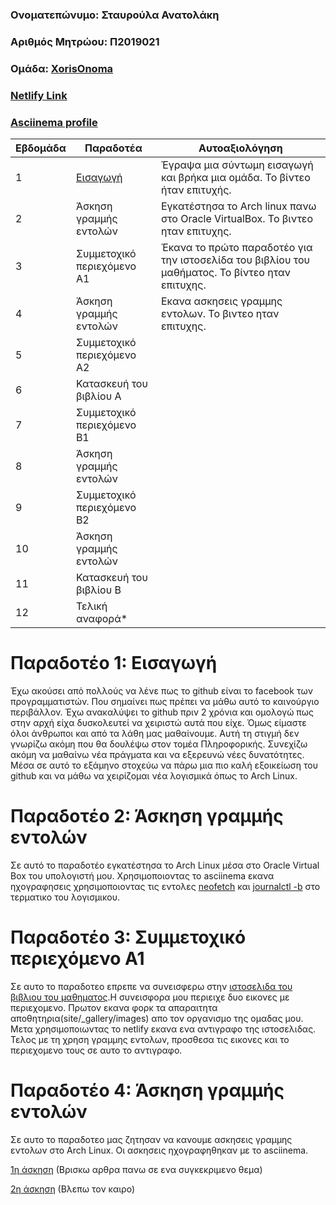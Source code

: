 ### Ονοματεπώνυμο: Σταυρούλα Ανατολάκη
### Αριθμός Μητρώου: Π2019021
### Ομάδα: [XorisOnoma](https://github.com/XorisOnoma)
### [Netlify Link](https://aesthetic-kheer-623587.netlify.app/)
### [Asciinema profile](https://asciinema.org/~p19anat)

| Εβδομάδα | Παραδοτέα  | Αυτοαξιολόγηση |
| --- | --- | --- | 
| 1 | [Εισαγωγή](https://github.com/StavroulaAnatolaki/hci/tree/2019021/projects/2019021#%CF%80%CE%B1%CF%81%CE%B1%CE%B4%CE%BF%CF%84%CE%AD%CE%BF-1-%CE%B5%CE%B9%CF%83%CE%B1%CE%B3%CF%89%CE%B3%CE%AE) |Έγραψα μια σύντωμη εισαγωγή και βρήκα μια ομάδα. Το βίντεο ήταν επιτυχής. | 
| 2 | Άσκηση γραμμής εντολών |Εγκατέστησα το Arch linux πανω στο Oracle VirtualBox. Το βιντεο ηταν επιτυχης.| 
| 3 | Συμμετοχικό περιεχόμενο A1 |Έκανα το πρώτο παραδοτέο για την ιστοσελίδα του βιβλίου του μαθήματος. Το βίντεο ηταν επιτυχης. | 
| 4 | Άσκηση γραμμής εντολών | Εκανα ασκησεις γραμμης εντολων. Το βιντεο ηταν επιτυχης.| 
| 5 | Συμμετοχικό περιεχόμενο A2 | | 
| 6 | Κατασκευή του βιβλίου Α | | 
| 7 | Συμμετοχικό περιεχόμενο B1 | | 
| 8 | Άσκηση γραμμής εντολών | | 
| 9 | Συμμετοχικό περιεχόμενο B2 | | 
| 10 | Άσκηση γραμμής εντολών | | 
| 11 | Κατασκευή του βιβλίου Β | | 
| 12 | Τελική αναφορά* | | 


# Παραδοτέο 1: Εισαγωγή

Έχω ακούσει από πολλούς να λένε πως το github είναι το facebook των προγραμματιστών. Που σημαίνει πως πρέπει να μάθω αυτό το καινούργιο περιβάλλον. Έχω ανακαλύψει το github πριν 2 χρόνια και ομολογώ πως στην αρχή είχα δυσκολευτεί να χειριστώ αυτά που είχε. Όμως είμαστε όλοι άνθρωποι και από τα λάθη μας μαθαίνουμε. Αυτή τη στιγμή δεν γνωρίζω ακόμη που θα δουλέψω στον τομέα Πληροφορικής. Συνεχίζω ακόμη να μαθαίνω νέα πράγματα και να εξερευνώ νέες δυνατότητες. Μέσα σε αυτό το εξάμηνο στοχεύω να πάρω μια πιο καλή εξοικείωση του github και να μάθω να χειρίζομαι νέα λογισμικά όπως το Arch Linux.

# Παραδοτέο 2: Άσκηση γραμμής εντολών

Σε αυτό το παραδοτέο εγκατέστησα το Arch Linux μέσα στο Oracle Virtual Box του υπολογιστή μου. Χρησιμοποιοντας το asciinema εκανα ηχογραφησεις χρησιμοποιοντας τις εντολες [neofetch](https://asciinema.org/a/G7NQfQuuMJcZYwMrf5mjPuQYT) και [journalctl -b](https://asciinema.org/a/G7NQfQuuMJcZYwMrf5mjPuQYT) στο τερματικο του λογισμικου.

# Παραδοτέο 3: Συμμετοχικό περιεχόμενο A1

Σε αυτο το παραδοτεο επρεπε να συνεισφερω στην [ιστοσελιδα του βιβλιου του μαθηματος](https://github.com/StavroulaAnatolaki/site).Η συνεισφορα μου περιειχε δυο εικονες με περιεχομενο. Πρωτον εκανα φορκ τα απαραιτητα αποθητηρια(site/_gallery/images) απο τον οργανισμο της ομαδας μου. Μετα χρησιμοποιωντας το netlify εκανα ενα αντιγραφο της ιστοσελιδας. Τελος με τη χρηση γραμμης εντολων, προσθεσα τις εικονες και το περιεχομενο τους σε αυτο το αντιγραφο.
  
 
 
 
 # Παραδοτέο 4: Άσκηση γραμμής εντολών
 
 Σε αυτο το παραδοτεο μας ζητησαν να κανουμε ασκησεις γραμμης εντολων στο Arch Linux. Οι ασκησεις ηχογραφηθηκαν με το asciinema.
 
 [1η άσκηση](https://asciinema.org/a/LtSdB9iDOduSFswPy5jBMkpNw)
  (Βρισκω αρθρα πανω σε ενα συγκεκριμενο θεμα)
  
  [2η άσκηση](https://asciinema.org/a/eh3OGRhU4sTHqFExhuHvyAQ9v)
  (Βλεπω τον καιρο)
